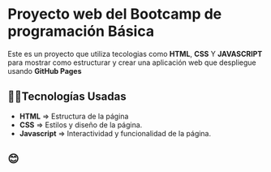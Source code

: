 # Proyecto web del Bootcamp de programación Básica

Este es un proyecto que utiliza tecologias como **HTML**, **CSS** Y **JAVASCRIPT** para mostrar como estructurar y crear una aplicación web que despliegue usando **GitHub Pages**

## 👩‍💻Tecnologías Usadas
- **HTML** => Estructura de la página
- **CSS** => Estilos y diseño de la página.
- **Javascript** => Interactividad y funcionalidad de la página.

## 😊
